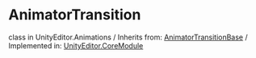 # AnimatorTransition
class in UnityEditor.Animations
 / Inherits from: <a href="https://docs.unity3d.com/6000.0/Documentation/ScriptReference/AnimatorTransitionBase.html">AnimatorTransitionBase</a> / Implemented in: <a href="https://docs.unity3d.com/6000.0/Documentation/ScriptReference/UnityEditor.CoreModule.html">UnityEditor.CoreModule</a>
